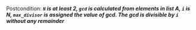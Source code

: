 Postcondition: ***`N` is at least 2, `gcd` is calculated from elements in list A, `i` is N, `max_divisor` is assigned the value of gcd. The gcd is divisible by `i` without any remainder***